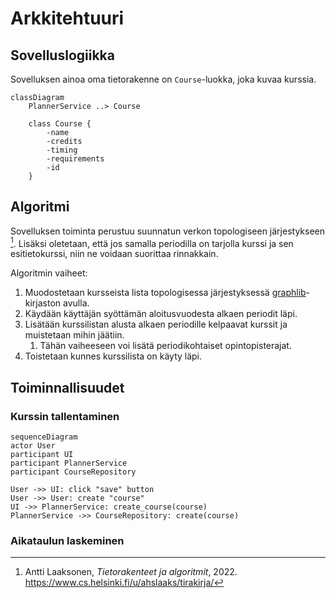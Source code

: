 # Arkkitehtuuri

## Sovelluslogiikka

Sovelluksen ainoa oma tietorakenne on `Course`-luokka, joka kuvaa kurssia.

```mermaid
classDiagram
    PlannerService ..> Course
    
    class Course {
        -name
        -credits
        -timing
        -requirements
        -id
    }
```

## Algoritmi

Sovelluksen toiminta perustuu suunnatun verkon topologiseen järjestykseen [^tirakirja].
Lisäksi oletetaan, että jos samalla periodilla on tarjolla kurssi ja sen esitietokurssi, niin ne voidaan suorittaa rinnakkain.

Algoritmin vaiheet:

1. Muodostetaan kursseista lista topologisessa järjestyksessä [graphlib](https://docs.python.org/3/library/graphlib.html)-kirjaston avulla.
2. Käydään käyttäjän syöttämän aloitusvuodesta alkaen periodit läpi.
3. Lisätään kurssilistan alusta alkaen periodille kelpaavat kurssit ja muistetaan mihin jäätiin.
   1. Tähän vaiheeseen voi lisätä periodikohtaiset opintopisterajat.
4. Toistetaan kunnes kurssilista on käyty läpi.

[^tirakirja]: Antti Laaksonen, *Tietorakenteet ja algoritmit*, 2022. https://www.cs.helsinki.fi/u/ahslaaks/tirakirja/

## Toiminnallisuudet

### Kurssin tallentaminen

```mermaid
sequenceDiagram
actor User
participant UI
participant PlannerService
participant CourseRepository

User ->> UI: click "save" button
User ->> User: create "course"
UI ->> PlannerService: create_course(course)
PlannerService ->> CourseRepository: create(course)
```

### Aikataulun laskeminen
